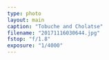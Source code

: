 ```yaml
---
type: photo
layout: main
caption: "Tobuche and Cholatse"
filename: "20171116030644.jpg"
fstop: "f/1.8"
exposure: "1/4000"
---
```

